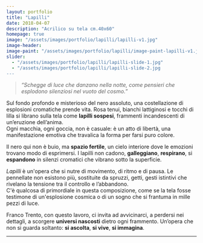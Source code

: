 ```yaml
---
layout: portfolio
title: "Lapilli"
date: 2018-04-07
description: "Acrilico su tela cm.40x60"
homepage: true
image: "/assets/images/portfolio/lapilli/lapilli-v1.jpg"
image-header:
image-paint: "/assets/images/portfolio/lapilli/image-paint-lapilli-v1.jpg"
slider:
  - "/assets/images/portfolio/lapilli/lapilli-slide-1.jpg"
  - "/assets/images/portfolio/lapilli/lapilli-slide-2.jpg
---
```


> _“Schegge di luce che danzano nella notte, come pensieri che esplodono silenziosi nel vuoto del cosmo.”_

Sul fondo profondo e misterioso del nero assoluto, una costellazione di esplosioni cromatiche prende vita. Rosa tenui, bianchi lattiginosi e tocchi di lilla si librano sulla tela come **lapilli sospesi**, frammenti incandescenti di un’eruzione dell’anima.  
Ogni macchia, ogni goccia, non è casuale: è un atto di libertà, una manifestazione emotiva che travalica la forma per farsi puro colore.  

Il nero qui non è buio, ma **spazio fertile**, un cielo interiore dove le emozioni trovano modo di esprimersi. I lapilli non cadono, **galleggiano**, **respirano**, si **espandono** in silenzi cromatici che vibrano sotto la superficie.  

*Lapilli* è un'opera che si nutre di movimento, di ritmo e di pausa. Le pennellate non esistono più, sostituite da spruzzi, getti, gesti istintivi che rivelano la tensione tra il controllo e l’abbandono.  
C'è qualcosa di primordiale in questa composizione, come se la tela fosse testimone di un'esplosione cosmica o di un sogno che si frantuma in mille pezzi di luce.

Franco Trento, con questo lavoro, ci invita ad avvicinarci, a perdersi nei dettagli, a scorgere **universi nascosti** dietro ogni frammento. Un’opera che non si guarda soltanto: **si ascolta**, **si vive**, **si immagina**.

---
